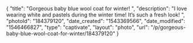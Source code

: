 {
    "title": "Gorgeous baby blue wool coat for winter! ",
    "description": "I love wearing white and pastels during the winter time! It’s such a fresh look! ",
    "photoId": "184379120",
    "date_created": "1543369566",
    "date_modified": "1546466827",
    "type": "captivate",
    "layout": "photo",
    "url": "\/p\/gorgeous-baby-blue-wool-coat-for-winter\/184379120"
}